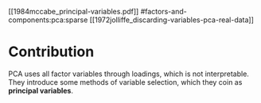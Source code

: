 [[1984mccabe_principal-variables.pdf]]
#factors-and-components:pca:sparse
[[1972jolliffe_discarding-variables-pca-real-data]]

# Contribution 

   PCA uses all factor variables through loadings, which is not interpretable. They introduce some methods of variable selection, which they coin as **principal variables**.
